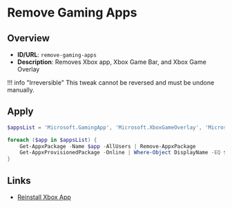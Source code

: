 # Remove Gaming Apps

## Overview
- **ID/URL**: `remove-gaming-apps`
- **Description**: Removes Xbox app, Xbox Game Bar, and Xbox Game Overlay

!!! info "Irreversible"
    This tweak cannot be reversed and must be undone manually.








## Apply

```powershell
$appsList = 'Microsoft.GamingApp', 'Microsoft.XboxGameOverlay', 'Microsoft.XboxGamingOverlay'

foreach ($app in $appsList) {
    Get-AppxPackage -Name $app -AllUsers | Remove-AppxPackage
    Get-AppxProvisionedPackage -Online | Where-Object DisplayName -EQ $app | Remove-AppxProvisionedPackage -Online
}

```



## Links
- [Reinstall Xbox App](https://apps.microsoft.com/detail/9mv0b5hzvk9z)
